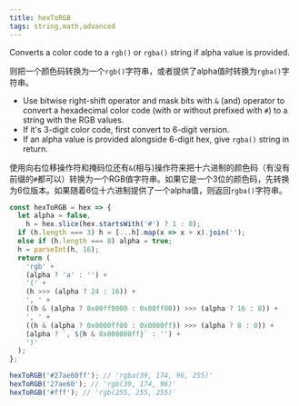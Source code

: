 ```yaml
---
title: hexToRGB
tags: string,math,advanced
---
```


Converts a color code to a `rgb()` or `rgba()` string if alpha value is provided.

则把一个颜色码转换为一个`rgb()`字符串，或者提供了alpha值时转换为`rgba()`字符串。

- Use bitwise right-shift operator and mask bits with `&` (and) operator to convert a hexadecimal color code (with or without prefixed with `#`) to a string with the RGB values.
- If it's 3-digit color code, first convert to 6-digit version.
- If an alpha value is provided alongside 6-digit hex, give `rgba()` string in return.

使用向右位移操作符和掩码位还有`&`(相与)操作符来把十六进制的颜色码（有没有前缀的`#`都可以）转换为一个RGB值字符串。如果它是一个3位的颜色码，先转换为6位版本。如果随着6位十六进制提供了一个alpha值，则返回`rgba()`字符串。

```js
const hexToRGB = hex => {
  let alpha = false,
    h = hex.slice(hex.startsWith('#') ? 1 : 0);
  if (h.length === 3) h = [...h].map(x => x + x).join('');
  else if (h.length === 8) alpha = true;
  h = parseInt(h, 16);
  return (
    'rgb' +
    (alpha ? 'a' : '') +
    '(' +
    (h >>> (alpha ? 24 : 16)) +
    ', ' +
    ((h & (alpha ? 0x00ff0000 : 0x00ff00)) >>> (alpha ? 16 : 8)) +
    ', ' +
    ((h & (alpha ? 0x0000ff00 : 0x0000ff)) >>> (alpha ? 8 : 0)) +
    (alpha ? `, ${h & 0x000000ff}` : '') +
    ')'
  );
};
```

```js
hexToRGB('#27ae60ff'); // 'rgba(39, 174, 96, 255)'
hexToRGB('27ae60'); // 'rgb(39, 174, 96)'
hexToRGB('#fff'); // 'rgb(255, 255, 255)'
```
